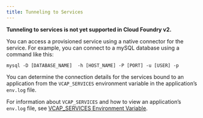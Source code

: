 ```yaml
---
title: Tunneling to Services
---
```


**Tunneling to services is not yet supported in Cloud Foundry v2.**  

You can access a provisioned service using a native connector for the service. For example, you can connect to a mySQL database using a command like this:

`mysql -D [DATABASE_NAME]  -h [HOST_NAME] -P [PORT] -u [USER] -p`

You can determine the connection details for the services bound to an application from the `VCAP_SERVICES` environment variable in the application’s `env.log` file.

For information about `VCAP_SERVICES` and how to view an application’s `env.log` file, see [VCAP_SERVICES Environment Variable](../services/environment-variable.html).

<!---
## <a id='what-is-tunnelling'></a>What Is Tunneling? ##

A provisioned service on Cloud Foundry is not directly accessible to the outside world by default. An application that is bound to the service has access, but only because it sits on the same network, behind the Cloud Foundry firewall.

To gain access to a service from outside the Cloud Foundry ecosystem, you use a technique called tunneling. You deploy a special application, called Caldecott, to a Cloud Foundry account. The application then binds and connects to the desired service and proxies a connection over HTTP to the service. Once deployed, Caldecott remains available for the creation of tunnels.

Once established, the tunnel can be used by a client, most likely cf. The client makes a port on the loopback adapter (127.0.0.1) available to use with a native client of the bound service.

## <a id='creating-a-tunnel'></a>Create a tunnel ##

The following example illustrates how to create a tunnel to a MySQL database and then use mysqldump to create a backup of the database (even though it will be empty).

Create a service instance with cf;

<pre class="terminal">
$ cf create-service
1: blob 0.51
2: mongodb 2.0
3: mysql 5.1
4: postgresql 9.0
5: rabbitmq 2.4
6: redis 2.2
7: redis 2.4
8: redis 2.6
What kind?> 3

Name?> mysql-a7cc7

Creating service mysql-a7cc7... OK
</pre>

Tunnel to the service with cf, select mysqldump for the client and give a file path (mydb.sql) to dump to;

<pre class="terminal">
$ cf tunnel mysql-a7cc7
1: none
2: mysql
3: mysqldump
Which client would you like to start?> 3

Opening tunnel on port 10000... OK
Waiting for local tunnel to become available... OK
Output file> mydb.sql
</pre>

The dump is successfully writen to mydb.sql. At this point the tunnel has closed. However, if option 1 - none is selected, the tunnel is held open indefinitely supplying the connection details:

<pre class="terminal">
$ cf tunnel mysql-a7cc7
1: none
2: mysql
3: mysqldump
Which client would you like to start?> 1

Opening tunnel on port 10000... OK

Service connection info:
  username : uFlLtV9lfB1xV
  password : pqS7RpFXG9Jhu
  name     : db1626ceeb99d42739244cb5c635519e6


Open another shell to run command-line clients or
use a UI tool to connect using the displayed information.
Press Ctrl-C to exit...
</pre>

This allows a native client to connect to the service. Note that in this instance, for MySQL, the connection is available on port 10000, not 3306.

-->